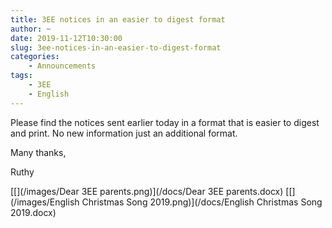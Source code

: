 ```yaml
---
title: 3EE notices in an easier to digest format
author: ~
date: 2019-11-12T10:30:00
slug: 3ee-notices-in-an-easier-to-digest-format
categories:
    - Announcements
tags:
    - 3EE
    - English
---
```


Please find the notices sent earlier today in a format that is easier to digest and print. No new information just an additional format.

Many thanks,

Ruthy


[[](/images/Dear 3EE parents.png)](/docs/Dear 3EE parents.docx)
[[](/images/English Christmas Song 2019.png)](/docs/English Christmas Song 2019.docx)